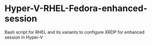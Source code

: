 # Hyper-V-RHEL-Fedora-enhanced-session
Bash script for RHEL and its variants to configure XRDP for enhanced session in Hyper-V
